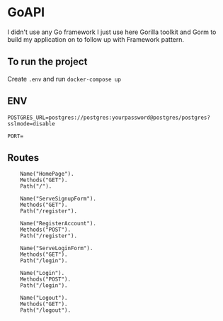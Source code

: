 # GoAPI

I didn't use any Go framework I just use here Gorilla toolkit and Gorm to build my application on to follow up with Framework pattern.

## To run the project
Create `.env` and run `docker-compose up`

## ENV
`POSTGRES_URL=postgres://postgres:yourpassword@postgres/postgres?sslmode=disable`

`PORT=`

## Routes

		Name("HomePage").
		Methods("GET").
		Path("/").
    
		Name("ServeSignupForm").
		Methods("GET").
		Path("/register").
	
		Name("RegisterAccount").
		Methods("POST").
		Path("/register").
	
		Name("ServeLoginForm").
		Methods("GET").
		Path("/login").

		Name("Login").
		Methods("POST").
		Path("/login").

		Name("Logout").
		Methods("GET").
		Path("/logout").
